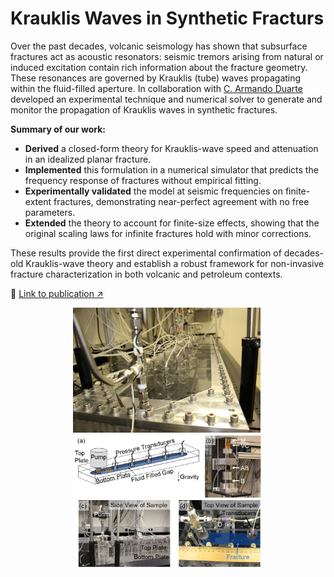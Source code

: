 # Krauklis Waves in Synthetic Fracturs

Over the past decades, volcanic seismology has shown that subsurface fractures act as acoustic resonators: seismic tremors arising from natural or induced excitation contain rich information about the fracture geometry. These resonances are governed by Krauklis (tube) waves propagating within the fluid-filled aperture. In collaboration with [C. Armando Duarte](https://cee.illinois.edu/directory/profile/caduarte) developed an experimental technique and numerical solver to generate and monitor the propagation of Krauklis waves in synthetic fractures.

**Summary of our work:**

- **Derived** a closed-form theory for Krauklis-wave speed and attenuation in an idealized planar fracture.  
- **Implemented** this formulation in a numerical simulator that predicts the frequency response of fractures without empirical fitting.  
- **Experimentally validated** the model at seismic frequencies on finite-extent fractures, demonstrating near-perfect agreement with no free parameters.  
- **Extended** the theory to account for finite-size effects, showing that the original scaling laws for infinite fractures hold with minor corrections.

These results provide the first direct experimental confirmation of decades-old Krauklis-wave theory and establish a robust framework for non-invasive fracture characterization in both volcanic and petroleum contexts.

🔗 [Link to publication ↗](https://www.sciencedirect.com/science/article/abs/pii/S0045782521004679)

<div align="center">
  <img src="KrauklisWaves/images/Setup.JPG" alt="Experimental setup for Krauklis wave measurement" width="300"/>&nbsp;
  <img src="KrauklisWaves/images/Setup.png" alt="Schematic of fracture resonance experiment" width="300"/>
</div>

